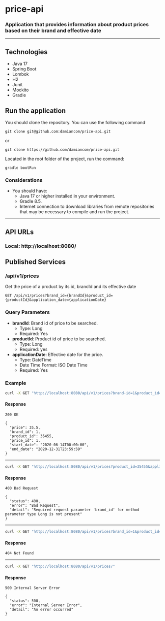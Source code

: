 # __price-api__


### Application that provides information about product prices based on their brand and effective date

---

## __Technologies__
- Java 17
- Spring Boot
- Lombok
- H2
- Junit
- Mockito
- Gradle

## __Run the application__
You should clone the repository. You can use the following command

``` 
git clone git@github.com:damiancom/price-api.git
```
or
```
git clone https://github.com/damiancom/price-api.git 
```

Located in the root folder of the project, run the command:
```
gradle bootRun
```

### Considerations
- You should have:
  - Java 17 or higher installed in your environment.
  - Gradle 8.5.
  - Internet connection to download libraries from remote repositories that may be necessary to 
    compile and run the project.

---

## __API URLs__

### Local: http://localhost:8080/

## __Published Services__

### /api/v1/prices
Get the price of a product by its id, brandId and its effective date

``` 
GET /api/v1/prices?brand_id={brandId}&product_id={productId}&application_date={applicationDate}
```

### Query Parameters

- **brandId**: Brand id of price to be searched.
    - Type: Long
    - Required: Yes
- **productId**: Product id of price to be searched.
    - Type: Long
    - Required: yes
- **applicationDate**: Effective date for the price.
    - Type: DateTime
    - Date Time Format: ISO Date Time
    - Required: Yes

### Example

```bash
curl -X GET "http://localhost:8080/api/v1/prices?brand-id=1&product_id=35455&application_date=2020-06-15T12:00:00" 
```

#### Response
``` 
200 OK

{
  "price": 35.5,
  "brand_id": 1,
  "product_id": 35455,
  "price_id": 1,
  "start_date": "2020-06-14T00:00:00",
  "end_date": "2020-12-31T23:59:59"
}
```
---
```bash
curl -X GET "http://localhost:8080/api/v1/prices?product_id=35455&application_date=2020-06-15T12:00:00" 
```
#### Response
``` 
400 Bad Request

{
  "status": 400,
  "error": "Bad Request",
  "detail": "Required request parameter 'brand_id' for method parameter type Long is not present"
} 
```
---
```bash
curl -X GET "http://localhost:8080/api/v1/prices?brand_id=1&product_id=1&application_date=2020-06-15T12:00:00" 
```
#### Response
``` 
404 Not Found
```
---
```bash
curl -X GET "http://localhost:8080/api/v1/prices/" 
```
#### Response
``` 
500 Internal Server Error 

{
  "status": 500,
  "error": "Internal Server Error",
  "detail": "An error occurred"
}
```
